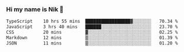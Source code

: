### Hi my name is Nik 👋

<!--
**NikDoe/NikDoe** is a ✨ _special_ ✨ repository because its `README.md` (this file) appears on your GitHub profile.

Here are some ideas to get you started:

- 🔭 I’m currently working on ...
- 🌱 I’m currently learning ...
- 👯 I’m looking to collaborate on ...
- 🤔 I’m looking for help with ...
- 💬 Ask me about ...
- 📫 How to reach me: ...
- 😄 Pronouns: ...
- ⚡ Fun fact: ...
-->

<!--START_SECTION:waka-->

```txt
TypeScript    10 hrs 55 mins  █████████████████▓░░░░░░░   70.34 %
JavaScript    3 hrs 40 mins   ██████░░░░░░░░░░░░░░░░░░░   23.70 %
CSS           20 mins         ▓░░░░░░░░░░░░░░░░░░░░░░░░   02.25 %
Markdown      12 mins         ▒░░░░░░░░░░░░░░░░░░░░░░░░   01.39 %
JSON          11 mins         ▒░░░░░░░░░░░░░░░░░░░░░░░░   01.20 %
```

<!--END_SECTION:waka-->
